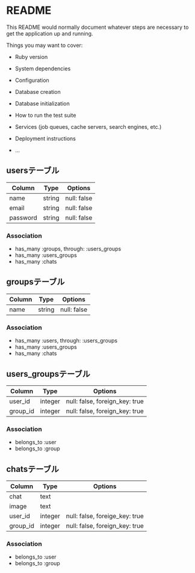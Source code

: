 # README

This README would normally document whatever steps are necessary to get the
application up and running.

Things you may want to cover:

* Ruby version

* System dependencies

* Configuration

* Database creation

* Database initialization

* How to run the test suite

* Services (job queues, cache servers, search engines, etc.)

* Deployment instructions

* ...

## usersテーブル

|Column|Type|Options|
|------|----|-------|
|name|string|null: false|
|email|string|null: false|
|password|string|null: false|

### Association

- has_many :groups, through: :users_groups
- has_many :users_groups
- has_many :chats

## groupsテーブル

|Column|Type|Options|
|------|----|-------|
|name|string|null: false|

### Association

- has_many :users, through: :users_groups
- has_many :users_groups
- has_many :chats

## users_groupsテーブル

|Column|Type|Options|
|------|----|-------|
|user_id|integer|null: false, foreign_key: true|
|group_id|integer|null: false, foreign_key: true|

### Association

- belongs_to :user
- belongs_to :group

## chatsテーブル

|Column|Type|Options|
|------|----|-------|
|chat|text||
|image|text||
|user_id|integer|null: false, foreige_key: true|
|group_id|integer|null: false, foreign_key: true|

### Association

- belongs_to :user
- belongs_to :group
